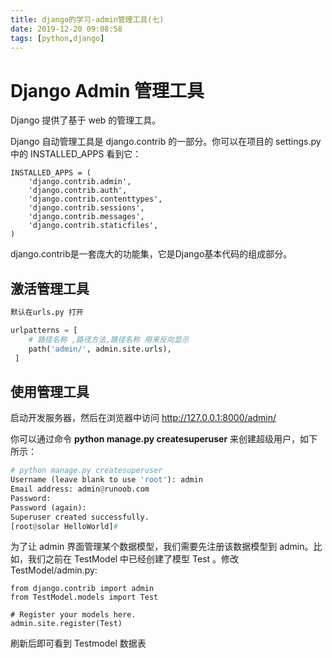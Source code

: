 ```yaml
---
title: django的学习-admin管理工具(七)
date: 2019-12-20 09:08:58
tags: [python,django]
---
```


# Django Admin 管理工具

Django 提供了基于 web 的管理工具。

Django 自动管理工具是 django.contrib 的一部分。你可以在项目的 settings.py 中的 INSTALLED_APPS 看到它：

```
INSTALLED_APPS = (
    'django.contrib.admin',
    'django.contrib.auth',
    'django.contrib.contenttypes',
    'django.contrib.sessions',
    'django.contrib.messages',
    'django.contrib.staticfiles',
)
```

django.contrib是一套庞大的功能集，它是Django基本代码的组成部分。

<!--more-->

## 激活管理工具

```python
默认在urls.py 打开

urlpatterns = [
    # 路径名称 ,路径方法,路径名称 用来反向显示
    path('admin/', admin.site.urls),
 ]
```

## 使用管理工具

启动开发服务器，然后在浏览器中访问 http://127.0.0.1:8000/admin/

你可以通过命令 **python manage.py createsuperuser** 来创建超级用户，如下所示：

```python
# python manage.py createsuperuser
Username (leave blank to use 'root'): admin
Email address: admin@runoob.com
Password:
Password (again):
Superuser created successfully.
[root@solar HelloWorld]#
```

为了让 admin 界面管理某个数据模型，我们需要先注册该数据模型到 admin。比如，我们之前在 TestModel 中已经创建了模型 Test 。修改 TestModel/admin.py:

```
from django.contrib import admin
from TestModel.models import Test
 
# Register your models here.
admin.site.register(Test)
```

刷新后即可看到 Testmodel 数据表

